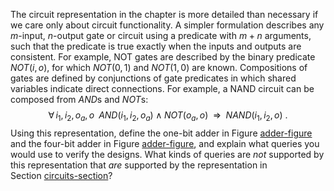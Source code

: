 

The circuit representation in the chapter is more detailed than
necessary if we care only about circuit functionality. A simpler
formulation describes any $m$-input, $n$-output gate or circuit using a
predicate with $m+n$ arguments, such that the predicate is true exactly
when the inputs and outputs are consistent. For example, NOT gates are
described by the binary predicate ${NOT}(i,o)$, for which
${NOT}(0,1)$ and ${NOT}(1,0)$ are known. Compositions of gates are
defined by conjunctions of gate predicates in which shared variables
indicate direct connections. For example, a NAND circuit can be composed
from ${AND}$s and ${NOT}$s:
$${\forall\,i_1,i_2,o_a,o\;\;} {AND}(i_1,i_2,o_a) \land {NOT}(o_a,o) {\:\;{\Rightarrow}\:\;}{NAND}(i_1,i_2,o)\ .$$
Using this representation, define the one-bit adder in
Figure <a class="insideExercisesFigRef" id="insideexercisesfigref" href="#4bit-adder-figure">adder-figure</a> and the four-bit adder in
Figure <a class="insideExercisesFigRef" id="insideexercisesfigref" href="#4bit-adder-figure">adder-figure</a>, and explain what queries you
would use to verify the designs. What kinds of queries are
*not* supported by this representation that
*are* supported by the representation in
Section <a class="sectionRef" id="sectionref" title="" href="#">circuits-section</a>?
